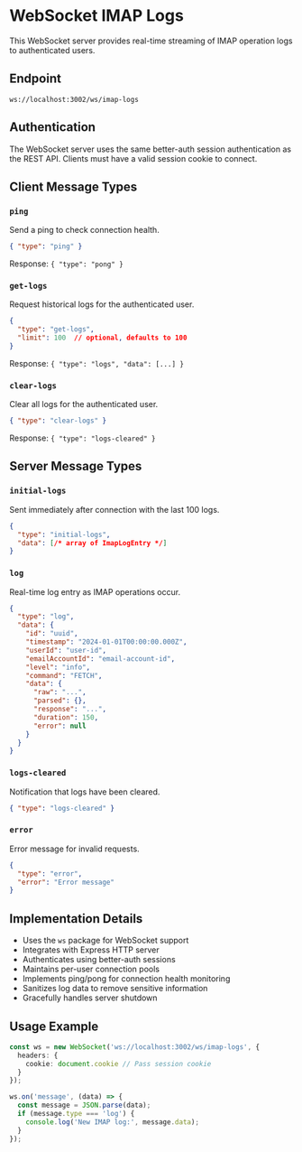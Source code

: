 # WebSocket IMAP Logs

This WebSocket server provides real-time streaming of IMAP operation logs to authenticated users.

## Endpoint

`ws://localhost:3002/ws/imap-logs`

## Authentication

The WebSocket server uses the same better-auth session authentication as the REST API. Clients must have a valid session cookie to connect.

## Client Message Types

### `ping`
Send a ping to check connection health.
```json
{ "type": "ping" }
```
Response: `{ "type": "pong" }`

### `get-logs`
Request historical logs for the authenticated user.
```json
{ 
  "type": "get-logs",
  "limit": 100  // optional, defaults to 100
}
```
Response: `{ "type": "logs", "data": [...] }`

### `clear-logs`
Clear all logs for the authenticated user.
```json
{ "type": "clear-logs" }
```
Response: `{ "type": "logs-cleared" }`

## Server Message Types

### `initial-logs`
Sent immediately after connection with the last 100 logs.
```json
{
  "type": "initial-logs",
  "data": [/* array of ImapLogEntry */]
}
```

### `log`
Real-time log entry as IMAP operations occur.
```json
{
  "type": "log",
  "data": {
    "id": "uuid",
    "timestamp": "2024-01-01T00:00:00.000Z",
    "userId": "user-id",
    "emailAccountId": "email-account-id",
    "level": "info",
    "command": "FETCH",
    "data": {
      "raw": "...",
      "parsed": {},
      "response": "...",
      "duration": 150,
      "error": null
    }
  }
}
```

### `logs-cleared`
Notification that logs have been cleared.
```json
{ "type": "logs-cleared" }
```

### `error`
Error message for invalid requests.
```json
{
  "type": "error",
  "error": "Error message"
}
```

## Implementation Details

- Uses the `ws` package for WebSocket support
- Integrates with Express HTTP server
- Authenticates using better-auth sessions
- Maintains per-user connection pools
- Implements ping/pong for connection health monitoring
- Sanitizes log data to remove sensitive information
- Gracefully handles server shutdown

## Usage Example

```typescript
const ws = new WebSocket('ws://localhost:3002/ws/imap-logs', {
  headers: {
    cookie: document.cookie // Pass session cookie
  }
});

ws.on('message', (data) => {
  const message = JSON.parse(data);
  if (message.type === 'log') {
    console.log('New IMAP log:', message.data);
  }
});
```